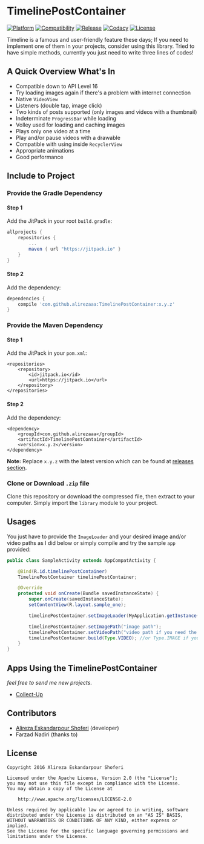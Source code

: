 # TimelinePostContainer

[![Platform](https://img.shields.io/badge/platform-android-brightgreen.svg)](http://developer.android.com/index.html)
[![Compatibility](https://img.shields.io/badge/compatibility-API%2016%2B-green.svg)](https://android-arsenal.com/api?level=16)
[![Release](https://jitpack.io/v/alirezaaa/TimelinePostContainer.svg)](https://jitpack.io/#alirezaaa/TimelinePostContainer)
[![Codacy](https://api.codacy.com/project/badge/grade/ffa490a98def457e8cac302b33c9d89c)](https://www.codacy.com/app/aesshoferi/TimelinePostContainer)
[![License](https://img.shields.io/badge/license-apache%202-blue.svg)](https://www.apache.org/licenses/LICENSE-2.0)

Timeline is a famous and user-friendly feature these days; If you need to implement one of them in your projects, consider using this library. Tried to have simple methods, currently you just need to write three lines of codes!

## A Quick Overview What's In
* Compatible down to API Level 16
* Try loading images again if there's a problem with internet connection
* Native `VideoView`
* Listeners (double tap, image click)
* Two kinds of posts supported (only images and videos with a thumbnail)
* Indeterminate `ProgressBar` while loading
* Volley used for loading and caching images
* Plays only one video at a time
* Play and/or pause videos with a drawable
* Compatible with using inside `RecyclerView`
* Appropriate animations
* Good performance

## Include to Project
### Provide the Gradle Dependency
#### Step 1
Add the JitPack in your root `build.gradle`:
```gradle
allprojects {
    repositories {
        ...
        maven { url "https://jitpack.io" }
    }
}
```
#### Step 2
Add the dependency:
```gradle
dependencies {
    compile 'com.github.alirezaaa:TimelinePostContainer:x.y.z'
}
```
### Provide the Maven Dependency
#### Step 1
Add the JitPack in your `pom.xml`:
```maven
<repositories>
	<repository>
		<id>jitpack.io</id>
		<url>https://jitpack.io</url>
	</repository>
</repositories>
```
#### Step 2
Add the dependency:
```maven
<dependency>
	<groupId>com.github.alirezaaa</groupId>
	<artifactId>TimelinePostContainer</artifactId>
	<version>x.y.z</version>
</dependency>
```
**Note:** Replace `x.y.z` with the latest version which can be found at [releases section](../../releases).
### Clone or Download `.zip` file
Clone this repository or download the compressed file, then extract to your computer. Simply import the `library` module to your project.

## Usages
You just have to provide the `ImageLoader` and your desired image and/or video paths as I did below or simply compile and try the sample `app` provided:
```java
public class SampleActivity extends AppCompatActivity {

    @Bind(R.id.timelinePostContainer)
    TimelinePostContainer timelinePostContainer;

    @Override
    protected void onCreate(Bundle savedInstanceState) {
        super.onCreate(savedInstanceState);
        setContentView(R.layout.sample_one);

        timelinePostContainer.setImageLoader(MyApplication.getInstance().getImageLoader());

        timelinePostContainer.setImagePath("image path");
        timelinePostContainer.setVideoPath("video path if you need the video implementation");
        timelinePostContainer.build(Type.VIDEO); //or Type.IMAGE if you need the image implementation
    }
}
```

## Apps Using the TimelinePostContainer
*feel free to send me new projects.*
- [Collect-Up](http://collect-up.com)

## Contributors
- [Alireza Eskandarpour Shoferi](https://twitter.com/enormoustheory) (developer)
- Farzad Nadiri (thanks to)

## License
    Copyright 2016 Alireza Eskandarpour Shoferi
    
    Licensed under the Apache License, Version 2.0 (the "License");
    you may not use this file except in compliance with the License.
    You may obtain a copy of the License at
    
		http://www.apache.org/licenses/LICENSE-2.0
    
    Unless required by applicable law or agreed to in writing, software
    distributed under the License is distributed on an "AS IS" BASIS,
    WITHOUT WARRANTIES OR CONDITIONS OF ANY KIND, either express or implied.
    See the License for the specific language governing permissions and
    limitations under the License.
